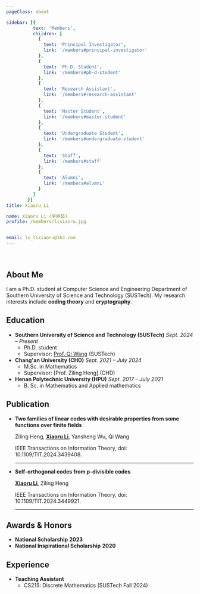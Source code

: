 ```yaml
---
pageClass: about

sidebar: [{
          text: 'Members',
          children: [
            {
              text: 'Principal Investigator',
              link: '/members#principal-investigator'
            },
            {
              text: 'Ph.D. Student',
              link: '/members#ph-d-student'
            },
            {
              text: 'Research Assistant',
              link: '/members#research-assistant'
            },
            {
              text: 'Master Student',
              link: '/members#master-student'
            },
            {
              text: 'Undergraduate Student',
              link: '/members#undergraduate-student'
            },
            {
              text: 'Staff',
              link: '/members#staff'
            },
            {
              text: 'Alumni',
              link: '/members#alumni'
            }
          ]
        }]
title: Xiaoru Li

name: Xiaoru Li (李晓茹)
profile: /members/lixiaoru.jpg


email: lx_lixiaoru@163.com
---
```

<div style="padding: 2%"></div>
<ProfileSection :frontmatter="$page.frontmatter" />

## About Me

I am a Ph.D. student at Computer Science and Engineering Department of Southern University of Science and Technology (SUSTech). My research interests include **coding theory** and **cryptography**.

## Education

- **Southern University of Science and Technology (SUSTech)** *Sept. 2024 – Present* 
  - Ph.D. student
  - Supervisor: [Prof. Qi Wang](http://cse.sustech.edu.cn/faculty/~wangqi/) (SUSTech)
- **Chang'an University (CHD)** *Sept. 2021 – July 2024*
  - M.Sc. in Mathematics
  - Supervisor: [Prof. Ziling Heng] (CHD)
- **Henan Polytechnic University (HPU)** *Sept. 2017 – July 2021*
  - B. Sc. in Mathematics and Applied mathematics
  
## Publication

- **Two families of linear codes with desirable properties from some functions over finite fields**
  
    Ziling Heng, <u>**Xiaoru Li**</u>, Yansheng Wu, Qi Wang

    IEEE Transactions on Information Theory, doi: 10.1109/TIT.2024.3439408. 

    ---

- **Self-orthogonal codes from p-divisible codes**
  
    <u>**Xiaoru Li**</u>, Ziling Heng

    IEEE Transactions on Information Theory, doi: 10.1109/TIT.2024.3449921.
    
    ---

## Awards & Honors
- **National Scholarship** **2023**
- **National Inspirational Scholarship** **2020**



## Experience

- **Teaching Assistant**
  - CS215: Discrete Mathematics (SUSTech Fall 2024) 



<!-- Custom style for this page -->

<style lang="stylus">

.theme-container.about .page
  font-size 14px
  font-family "lucida grande", "lucida sans unicode", lucida, "Helvetica Neue", Helvetica, Arial, sans-serif;
  p
    margin 0 0 0.5rem
  p, ul, ol
    line-height normal
  a
    font-weight normal
  .theme-default-content:not(.custom) > h2
    margin-bottom 0.5rem
  .theme-default-content:not(.custom) > h2:first-child + p
    margin-top 0.5rem
  .theme-default-content:not(.custom) > h3
    padding-top 4rem

  /* Override */
  .md-card
    margin-top 0.5em
    .card-image
      padding 0.2rem
      img
        max-width 120px
        max-height 120px
    .card-content p
      -webkit-margin-after 0.2em

@media (max-width: 419px)
  .theme-container.about .page
    p, ul, ol
      line-height 1.5

    .md-card
      .card-image
        img 
          width 100%
          max-width 400px

</style>
